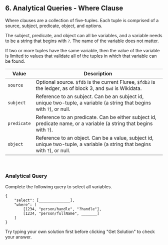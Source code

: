 ## 6. Analytical Queries - Where Clause

Where clauses are a collection of five-tuples. Each tuple is comprised of a source, subject, predicate, object, and options. 

The subject, predicate, and object can all be variables, and a variable needs to be a string that begins with `?`. The name of the variable does not matter.

If two or more tuples have the same variable, then the value of the variable is limited to values that validate all of the tuples in which that variable can be found. 

Value | Description
-- | -- 
`source` | Optional source. `$fdb` is the current Fluree, `$fdb3` is the ledger, as of block 3, and `$wd` is Wikidata. 
`subject` | Reference to an subject. Can be an subject id, unique two-tuple, a variable (a string that begins with `?`), or null.
`predicate` | Reference to an predicate. Can be either subject id, predicate name, or a variable (a string that begins with `?`).
`object` | Reference to an object. Can be a value, subject id, unique two-tuple, a variable (a string that begins with `?`), or null.

<br/>

<div class="challenge">
<h3>Analytical Query</h3>
<p>Complete the following query to select all variables.</p>

```
{
    "select": [______________],
    "where": [
        [1234, "person/handle", "?handle"],
        [1234, "person/fullName", _______]
    ]
}
```

<p>Try typing your own solution first before clicking "Get Solution" to check your answer. </p>
</div>